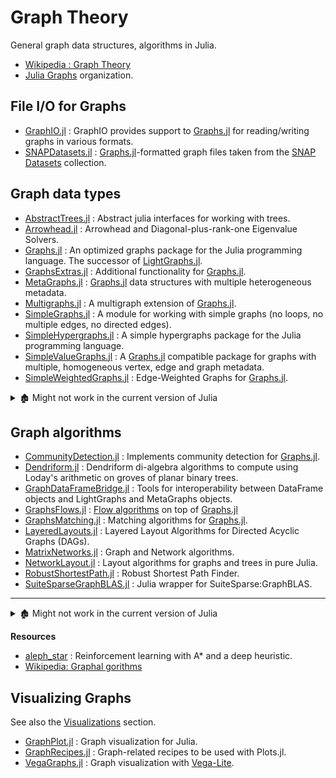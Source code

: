 # Graph Theory

General graph data structures, algorithms in Julia.

- [Wikipedia : Graph Theory](https://en.wikipedia.org/wiki/Graph_theory)
- [Julia Graphs](https://github.com/JuliaGraphs) organization.

## File I/O for Graphs

- [GraphIO.jl](https://github.com/JuliaGraphs/GraphIO.jl) : GraphIO provides support to [Graphs.jl][] for reading/writing graphs in various formats.
- [SNAPDatasets.jl](https://github.com/JuliaGraphs/SNAPDatasets.jl) : [Graphs.jl][]-formatted graph files taken from the [SNAP Datasets](https://snap.stanford.edu/data/index.html) collection.

## Graph data types

- [AbstractTrees.jl](https://github.com/JuliaCollections/AbstractTrees.jl) : Abstract julia interfaces for working with trees.
- [Arrowhead.jl](https://github.com/ivanslapnicar/Arrowhead.jl) : Arrowhead and Diagonal-plus-rank-one Eigenvalue Solvers.
- [Graphs.jl][] : An optimized graphs package for the Julia programming language. The successor of [LightGraphs.jl][].
- [GraphsExtras.jl](https://github.com/JuliaGraphs/GraphsExtras.jl) : Additional functionality for [Graphs.jl][].
- [MetaGraphs.jl](https://github.com/JuliaGraphs/MetaGraphs.jl) : [Graphs.jl][] data structures with multiple heterogeneous metadata.
- [Multigraphs.jl](https://github.com/QuantumBFS/Multigraphs.jl) : A multigraph extension of [Graphs.jl][].
- [SimpleGraphs.jl](https://github.com/scheinerman/SimpleGraphs.jl) : A module for working with simple graphs (no loops, no multiple edges, no directed edges).
- [SimpleHypergraphs.jl](https://github.com/pszufe/SimpleHypergraphs.jl) : A simple hypergraphs package for the Julia programming language.
- [SimpleValueGraphs.jl](https://github.com/simonschoelly/SimpleValueGraphs.jl) : A [Graphs.jl][] compatible package for graphs with multiple, homogeneous vertex, edge and graph metadata.
- [SimpleWeightedGraphs.jl](https://github.com/JuliaGraphs/SimpleWeightedGraphs.jl) : Edge-Weighted Graphs for [Graphs.jl][].

[Graphs.jl]: https://github.com/JuliaGraphs/Graphs.jl
[LightGraphs.jl]: https://github.com/sbromberger/LightGraphs.jl

<details> <summary>🏚️ Might not work in the current version of Julia</summary>

- 🏚️ [Seep.jl](https://github.com/mit-ll/Seep.jl) : It builds and evaluates computational flow graphs in julia.

</details>

## Graph algorithms

- [CommunityDetection.jl](https://github.com/JuliaGraphs/CommunityDetection.jl) : Implements community detection for [Graphs.jl][].
- [Dendriform.jl](https://github.com/chakravala/Dendriform.jl) : Dendriform di-algebra algorithms to compute using Loday's arithmetic on groves of planar binary trees.
- [GraphDataFrameBridge.jl](https://github.com/JuliaGraphs/GraphDataFrameBridge.jl) : Tools for interoperability between DataFrame objects and LightGraphs and MetaGraphs objects.
- [GraphsFlows.jl](https://github.com/JuliaGraphs/GraphsFlows.jl) : [Flow algorithms](https://en.wikipedia.org/wiki/Maximum_flow_problem) on top of [Graphs.jl][]
- [GraphsMatching.jl](https://github.com/JuliaGraphs/GraphsMatching.jl) : Matching algorithms for [Graphs.jl][].
- [LayeredLayouts.jl](https://github.com/oxinabox/LayeredLayouts.jl) : Layered Layout Algorithms for Directed Acyclic Graphs (DAGs).
- [MatrixNetworks.jl](https://github.com/nassarhuda/MatrixNetworks.jl) : Graph and Network algorithms.
- [NetworkLayout.jl](https://github.com/JuliaGraphs/NetworkLayout.jl) : Layout algorithms for graphs and trees in pure Julia.
- [RobustShortestPath.jl](https://github.com/chkwon/RobustShortestPath.jl) : Robust Shortest Path Finder.
- [SuiteSparseGraphBLAS.jl](https://github.com/JuliaSparse/SuiteSparseGraphBLAS.jl) : Julia wrapper for SuiteSparse:GraphBLAS.

---

<details> <summary>🏚️ Might not work in the current version of Julia</summary>

- 🏚️ [RepresentationTheory.jl](https://github.com/dlfivefifty/RepresentationTheory.jl) : representation theory of the symmetric group. (No `Project.toml`)

</details>

**Resources**

- [aleph_star](https://github.com/imagry/aleph_star) : Reinforcement learning with A* and a deep heuristic.
- [Wikipedia: Graphal gorithms](https://en.wikipedia.org/wiki/Category:Graph_algorithms)

## Visualizing Graphs

See also the [Visualizations](./visualization.md) section.

- [GraphPlot.jl](https://github.com/afternone/GraphPlot.jl) : Graph visualization for Julia.
- [GraphRecipes.jl](https://github.com/JuliaPlots/GraphRecipes.jl) : Graph-related recipes to be used with Plots.jl.
- [VegaGraphs.jl](https://github.com/JuliaGraphs/VegaGraphs.jl) : Graph visualization with [Vega-Lite](https://github.com/queryverse/VegaLite.jl).
